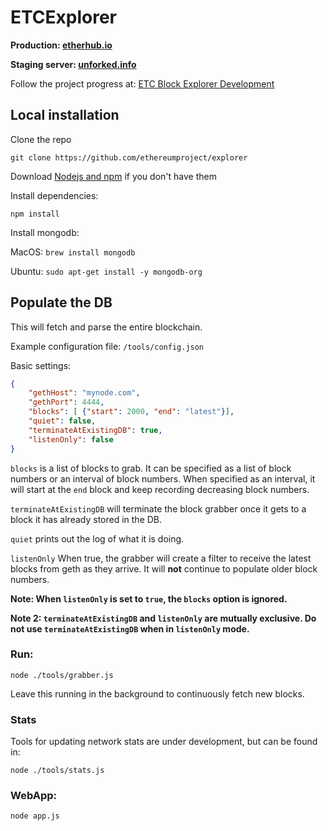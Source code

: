 # ETCExplorer 

<b>Production: [etherhub.io](http://etherhub.io)</b>

<b>Staging server: [unforked.info](http://unforked.info)</b>

Follow the project progress at: [ETC Block Explorer Development](https://trello.com/b/W3ftl57z/etc-block-explorer-development) 

## Local installation

Clone the repo

`git clone https://github.com/ethereumproject/explorer`

Download [Nodejs and npm](https://docs.npmjs.com/getting-started/installing-node "Nodejs install") if you don't have them

Install dependencies:

`npm install`

Install mongodb:

MacOS: `brew install mongodb`

Ubuntu: `sudo apt-get install -y mongodb-org`

## Populate the DB

This will fetch and parse the entire blockchain.

Example configuration file: `/tools/config.json`

Basic settings:
```json
{
	"gethHost": "mynode.com",
    "gethPort": 4444, 
    "blocks": [ {"start": 2000, "end": "latest"}],
    "quiet": false,
    "terminateAtExistingDB": true,
    "listenOnly": false
}
```

```blocks``` is a list of blocks to grab. It can be specified as a list of block numbers or an interval of block numbers. When specified as an interval, it will start at the ```end``` block and keep recording decreasing block numbers. 

```terminateAtExistingDB``` will terminate the block grabber once it gets to a block it has already stored in the DB.

```quiet``` prints out the log of what it is doing.

```listenOnly``` When true, the grabber will create a filter to receive the latest blocks from geth as they arrive. It will <b>not</b> continue to populate older block numbers. 

<b>Note: When ```listenOnly``` is set to ```true```, the ```blocks``` option is ignored. </b>

<b>Note 2: ```terminateAtExistingDB``` and ```listenOnly``` are mutually exclusive. Do not use ```terminateAtExistingDB``` when in ```listenOnly``` mode.</b>

### Run:

`node ./tools/grabber.js`

Leave this running in the background to continuously fetch new blocks.

### Stats

Tools for updating network stats are under development, but can be found in:

`node ./tools/stats.js` 

### WebApp:

`node app.js`
